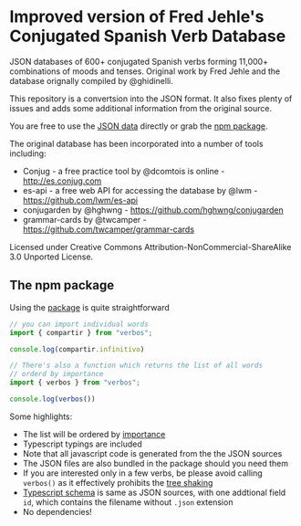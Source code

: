 # Improved version of Fred Jehle's Conjugated Spanish Verb Database

JSON databases of 600+ conjugated Spanish verbs forming 11,000+ combinations of moods and tenses. Original work by Fred Jehle and the database orignally compiled by @ghidinelli. 

This repository is a convertsion into the JSON format. It also fixes plenty of issues and adds some additional information from the original source.

You are free to use the [JSON data](verbs) directly or grab the [npm package](https://www.npmjs.com/package/verbos).

The original database has been incorporated into a number of tools including:

 * Conjug - a free practice tool by @dcomtois is online - http://es.conjug.com
 * es-api - a free web API for accessing the database by @lwm - https://github.com/lwm/es-api
 * conjugarden by @hghwng - https://github.com/hghwng/conjugarden
 * grammar-cards by @twcamper - https://github.com/twcamper/grammar-cards

Licensed under Creative Commons Attribution-NonCommercial-ShareAlike 3.0 Unported License.

## The npm package

Using the [package](https://www.npmjs.com/package/verbos) is quite straightforward
```javascript
// you can import individual words
import { compartir } from "verbos";

console.log(compartir.infinitivo)

// There's also a function which returns the list of all words
// orderd by importance
import { verbos } from "verbos";

console.log(verbos())
```

Some highlights:
* The list will be ordered by [importance](https://en.wiktionary.org/w/index.php?title=User:Matthias_Buchmeier#Spanish_frequency_list)
* Typescript typings are included
* Note that all javascript code is generated from the the JSON sources
* The JSON files are also bundled in the package should you need them
* If you are interested only in a few verbs, be please avoid calling `verbos()` as it effectively prohibits the [tree shaking](https://webpack.js.org/guides/tree-shaking/)
* [Typescript schema](tools/generate-package/schema/verbo.d.ts) is same as JSON sources, with one addtional field `id`, which contains the filename without `.json` extension
* No dependencies!
